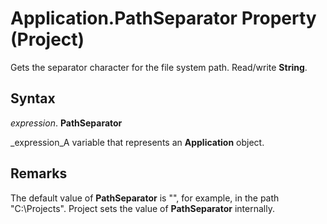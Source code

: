 
# Application.PathSeparator Property (Project)

Gets the separator character for the file system path. Read/write  **String**.


## Syntax

 _expression_. **PathSeparator**

 _expression_A variable that represents an  **Application** object.


## Remarks

The default value of  **PathSeparator** is "\", for example, in the path "C:\Projects". Project sets the value of **PathSeparator** internally.

